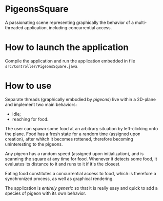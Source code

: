 # PigeonsSquare

A passionating scene representing graphically the behavior of a multi-threaded application, including concurrential access.

# How to launch the application

Compile the application and run the application embedded in file ``src/Controller/PigeonsSquare.java``.

# How to use

Separate threads (graphically embodied by *pigeons*) live within a 2D-plane and implement two main behaviors:
* idle;
* reaching for food.

The user can spawn some food at an arbitrary situation by left-clicking onto the plane. Food has a fresh state for a random time (assigned upon creation), after whitch it becomes rottened, therefore becoming uninteresting to the pigeons.

Any pigeon has a random speed (assigned upon initialization), and is scanning the square at any time for food. Whenever it detects some food, it evaluates its distance to it and runs to it if it's the closest.

Eating food constitutes a concurrential access to food, which is therefore a synchronized process, as well as graphical rendering.

The application is *entirely generic* so that it is really easy and quick to add a species of pigeon with its own behavior.

